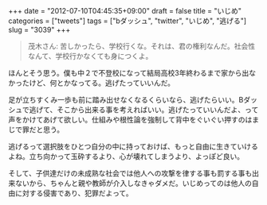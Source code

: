 +++
date = "2012-07-10T04:45:35+09:00"
draft = false
title = "いじめ"
categories = ["tweets"]
tags = ["bダッシュ", "twitter", "いじめ", "逃げる"]
slug = "3039"
+++

<blockquote>茂木さん: 苦しかったら、学校行くな。それは、君の権利なんだ。社会性なんて、学校行かなくても身につくよ。</blockquote>

ほんとそう思う。僕も中２で不登校になって結局高校3年終わるまで家から出なかったけど、何とかなってる。逃げたっていいんだ。

足が立ちすくみ一歩も前に踏み出せなくなるくらいなら、逃げたらいい。Bダッシュで逃げて、そこから出来る事を考えればいい。逃げたっていいんだよ、って声をかけてあげて欲しい。仕組みや根性論を強制して背中をぐいぐい押すのはまじで罪だと思う。

逃げるって選択肢をひとつ自分の中に持っておけば、もっと自由に生きていけるよね。立ち向かって玉砕するより、心が壊れてしまうより、よっぽど良い。

そして、子供達だけの未成熟な社会では他人への攻撃を律する事も罰する事も出来ないから、ちゃんと親や教師が介入しなきゃダメだ。いじめってのは他人の自由に対する侵害であり、犯罪だよって。
